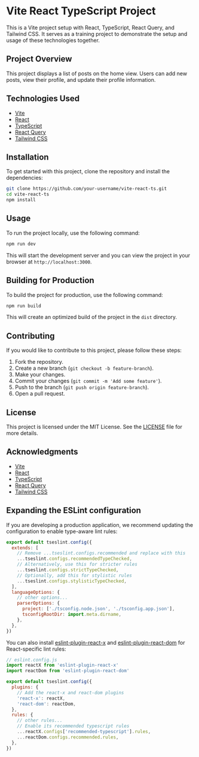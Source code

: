 # Vite React TypeScript Project

This is a Vite project setup with React, TypeScript, React Query, and Tailwind CSS. It serves as a training project to demonstrate the setup and usage of these technologies together.

## Project Overview

This project displays a list of posts on the home view. Users can add new posts, view their profile, and update their profile information.

## Technologies Used

- [Vite](https://vitejs.dev/)
- [React](https://reactjs.org/)
- [TypeScript](https://www.typescriptlang.org/)
- [React Query](https://react-query.tanstack.com/)
- [Tailwind CSS](https://tailwindcss.com/)

## Installation

To get started with this project, clone the repository and install the dependencies:

```bash
git clone https://github.com/your-username/vite-react-ts.git
cd vite-react-ts
npm install
```

## Usage

To run the project locally, use the following command:

```bash
npm run dev
```

This will start the development server and you can view the project in your browser at `http://localhost:3000`.

## Building for Production

To build the project for production, use the following command:

```bash
npm run build
```

This will create an optimized build of the project in the `dist` directory.

## Contributing

If you would like to contribute to this project, please follow these steps:

1. Fork the repository.
2. Create a new branch (`git checkout -b feature-branch`).
3. Make your changes.
4. Commit your changes (`git commit -m 'Add some feature'`).
5. Push to the branch (`git push origin feature-branch`).
6. Open a pull request.

## License

This project is licensed under the MIT License. See the [LICENSE](LICENSE) file for more details.

## Acknowledgments

- [Vite](https://vitejs.dev/)
- [React](https://reactjs.org/)
- [TypeScript](https://www.typescriptlang.org/)
- [React Query](https://react-query.tanstack.com/)
- [Tailwind CSS](https://tailwindcss.com/)

## Expanding the ESLint configuration

If you are developing a production application, we recommend updating the configuration to enable type-aware lint rules:

```js
export default tseslint.config({
  extends: [
    // Remove ...tseslint.configs.recommended and replace with this
    ...tseslint.configs.recommendedTypeChecked,
    // Alternatively, use this for stricter rules
    ...tseslint.configs.strictTypeChecked,
    // Optionally, add this for stylistic rules
    ...tseslint.configs.stylisticTypeChecked,
  ],
  languageOptions: {
    // other options...
    parserOptions: {
      project: ['./tsconfig.node.json', './tsconfig.app.json'],
      tsconfigRootDir: import.meta.dirname,
    },
  },
})
```

You can also install [eslint-plugin-react-x](https://github.com/Rel1cx/eslint-react/tree/main/packages/plugins/eslint-plugin-react-x) and [eslint-plugin-react-dom](https://github.com/Rel1cx/eslint-react/tree/main/packages/plugins/eslint-plugin-react-dom) for React-specific lint rules:

```js
// eslint.config.js
import reactX from 'eslint-plugin-react-x'
import reactDom from 'eslint-plugin-react-dom'

export default tseslint.config({
  plugins: {
    // Add the react-x and react-dom plugins
    'react-x': reactX,
    'react-dom': reactDom,
  },
  rules: {
    // other rules...
    // Enable its recommended typescript rules
    ...reactX.configs['recommended-typescript'].rules,
    ...reactDom.configs.recommended.rules,
  },
})
```
````
